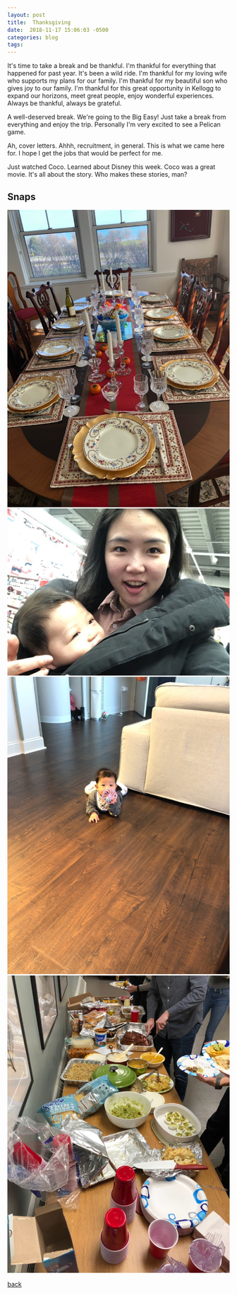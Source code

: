 ```yaml
---
layout: post
title:  Thanksgiving
date:  2018-11-17 15:06:03 -0500
categories: blog 
tags: 
---
```


It's time to take a break and be thankful. I'm thankful for everything that happened for past year. It's been a wild ride. I'm thankful for my loving wife who supports my plans for our family. I'm thankful for my beautiful son who gives joy to our family. I'm thankful for this great opportunity in Kellogg to expand our horizons, meet great people, enjoy wonderful experiences. Always be thankful, always be grateful.

A well-deserved break. We're going to the Big Easy! Just take a break from everything and enjoy the trip. Personally I'm very excited to see a Pelican game.

Ah, cover letters. Ahhh, recruitment, in general. This is what we came here for. I hope I get the jobs that would be perfect for me.

Just watched Coco. Learned about Disney this week. Coco was a great movie. It's all about the story. Who makes these stories, man?

## Snaps

![](/assets/img/1811/20181112-titaisabel.jpg ".")
![](/assets/img/1811/20181113-outandabout.jpg ".")
![](/assets/img/1811/20181113-somewhere.jpg ".")
![](/assets/img/1811/20181114-friendsgiving.jpg ".")

[back](/blog)
